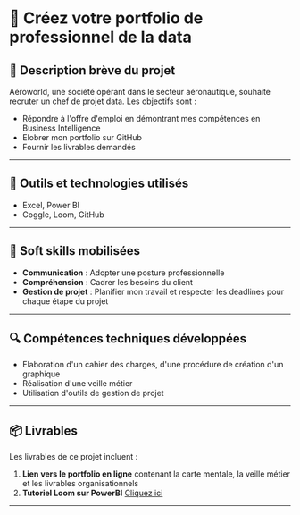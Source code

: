 # 🌟 Créez votre portfolio de professionnel de la data

## 📝 Description brève du projet
Aéroworld, une société opérant dans le secteur aéronautique, souhaite recruter un chef de projet data. 
Les objectifs sont :
- Répondre à l'offre d'emploi en démontrant mes compétences en Business Intelligence
- Elobrer mon portfolio sur GitHub 
- Fournir les livrables demandés

---

## 🧰 Outils et technologies utilisés
- Excel, Power BI
- Coggle, Loom, GitHub
  
---

## 🧠 Soft skills mobilisées
- **Communication** : Adopter une posture professionnelle
- **Compréhension** : Cadrer les besoins du client
- **Gestion de projet** : Planifier mon travail et respecter les deadlines pour chaque étape du projet
---

## 🔍 Compétences techniques développées
- Elaboration d'un cahier des charges, d'une procédure de création d'un graphique
- Réalisation d'une veille métier 
- Utilisation d'outils de gestion de projet
  
---

## 📦 Livrables
Les livrables de ce projet incluent :
1. **Lien vers le portfolio en ligne** contenant la carte mentale, la veille métier et les livrables organisationnels
2. **Tutoriel Loom sur PowerBI** [Cliquez ici](https://www.loom.com/share/dfb9c5c6460e44aa9762cecd5a68a488?sid=950a46cd-da31-4509-8c76-19818cd8ead5)

---
